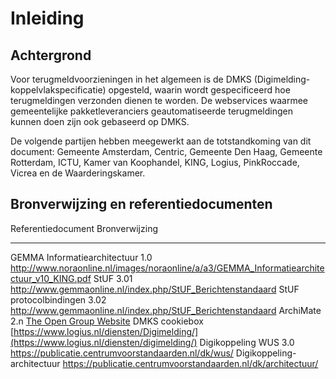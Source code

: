 
# Inleiding

## Achtergrond

Voor terugmeldvoorzieningen in het algemeen is de DMKS
(Digimelding-koppelvlakspecificatie) opgesteld, waarin wordt
gespecificeerd hoe terugmeldingen verzonden dienen te worden. De
webservices waarmee gemeentelijke pakketleveranciers geautomatiseerde
terugmeldingen kunnen doen zijn ook gebaseerd op DMKS.

De volgende partijen hebben meegewerkt aan de totstandkoming van dit
document: Gemeente Amsterdam, Centric, Gemeente Den Haag, Gemeente
Rotterdam, ICTU, Kamer van Koophandel, KING, Logius, PinkRoccade, Vicrea
en de Waarderingskamer.

## Bronverwijzing en referentiedocumenten

  Referentiedocument                 Bronverwijzing
  ---------------------------------- ----------------------------------------------------------------------------------------------
  GEMMA Informatiearchitectuur 1.0   http://www.noraonline.nl/images/noraonline/a/a3/GEMMA_Informatiearchitectuur_v10_KING.pdf
  StUF 3.01                          http://www.gemmaonline.nl/index.php/StUF_Berichtenstandaard
  StUF protocolbindingen 3.02        http://www.gemmaonline.nl/index.php/StUF_Berichtenstandaard
  ArchiMate 2.n                      [The Open Group Website](https://www.opengroup.org/)
  DMKS cookiebox                     [https://www.logius.nl/diensten/Digimelding/](https://www.logius.nl/diensten/digimelding/)
  Digikoppeling WUS 3.0              <https://publicatie.centrumvoorstandaarden.nl/dk/wus/>
  Digikoppeling-architectuur         https://publicatie.centrumvoorstandaarden.nl/dk/architectuur/
